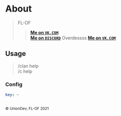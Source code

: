 # About
> FL-OF
> > **[Me on ```VK.COM```](https://vk.com/id637642546)**  
> > **[Me on ```DISCORD```](https://discord.gg/TuUGxzzKVU)**
> Overdessss
> > **[Me on ```VK.COM```](https://vk.com/id570628369)**

## Usage
> /clan help  
> /c help

### Config
```yaml
key: ~
    
```

<small>&copy; UnionDev, FL-OF 2021</small>